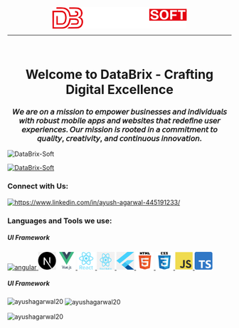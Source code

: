 <div align="center"><img align="center" src="https://github.com/DataBrix-Soft/DataBrix-Soft/blob/main/DataBrifsoft%20Logo%20-%20White.png" alt="https://github.com/DataBrix-Soft/DataBrix-Soft/blob/main/DataBrifsoft%20Logo%20-%20White.png" height="18%" width="60%"/></div>
<hr/>
<br/>
<h1 align="center" size="25" >Welcome to DataBrix - Crafting Digital Excellence</h1>
<h3 align="center">𝘞𝘦 𝘢𝘳𝘦 𝘰𝘯 𝘢 𝘮𝘪𝘴𝘴𝘪𝘰𝘯 𝘵𝘰 𝘦𝘮𝘱𝘰𝘸𝘦𝘳 𝘣𝘶𝘴𝘪𝘯𝘦𝘴𝘴𝘦𝘴 𝘢𝘯𝘥 𝘪𝘯𝘥𝘪𝘷𝘪𝘥𝘶𝘢𝘭𝘴 𝘸𝘪𝘵𝘩 𝘳𝘰𝘣𝘶𝘴𝘵 𝘮𝘰𝘣𝘪𝘭𝘦 𝘢𝘱𝘱𝘴 𝘢𝘯𝘥 𝘸𝘦𝘣𝘴𝘪𝘵𝘦𝘴 𝘵𝘩𝘢𝘵 𝘳𝘦𝘥𝘦𝘧𝘪𝘯𝘦 𝘶𝘴𝘦𝘳 𝘦𝘹𝘱𝘦𝘳𝘪𝘦𝘯𝘤𝘦𝘴. 𝘖𝘶𝘳 𝘮𝘪𝘴𝘴𝘪𝘰𝘯 𝘪𝘴 𝘳𝘰𝘰𝘵𝘦𝘥 𝘪𝘯 𝘢 𝘤𝘰𝘮𝘮𝘪𝘵𝘮𝘦𝘯𝘵 𝘵𝘰 𝘲𝘶𝘢𝘭𝘪𝘵𝘺, 𝘤𝘳𝘦𝘢𝘵𝘪𝘷𝘪𝘵𝘺, 𝘢𝘯𝘥 𝘤𝘰𝘯𝘵𝘪𝘯𝘶𝘰𝘶𝘴 𝘪𝘯𝘯𝘰𝘷𝘢𝘵𝘪𝘰𝘯.</h3>

<p align="left"> <img src="https://komarev.com/ghpvc/?username=DataBrix-Soft&label=Profile%20views&color=0e75b6&style=flat" alt="DataBrix-Soft" /> </p>

<p align="left"> <a href="https://github.com/ryo-ma/github-profile-trophy"><img src="https://github-profile-trophy.vercel.app/?username=DataBrix-Soft" alt="DataBrix-Soft" /></a> </p>

<h3 align="left">Connect with Us:</h3>
<p align="left">
<a href="https://www.linkedin.com/in/databrix-soft-pvt-ltd-1294ab2aa" target="blank"><img align="center" src="https://raw.githubusercontent.com/rahuldkjain/github-profile-readme-generator/master/src/images/icons/Social/linked-in-alt.svg" alt="https://www.linkedin.com/in/ayush-agarwal-445191233/" height="30" width="40" /></a>

</p>

<h3 align="left">Languages and Tools we use:</h3>
<h5 align="left">UI Framework</h5>
<p align="left"> 
  <a href="https://angular.io" target="_blank" rel="noreferrer"> <img src="https://angular.io/assets/images/logos/angular/angular.svg" alt="angular" width="40" height="40"/> </a>
    <a href="https://nextjs.org/" target="_blank" rel="noreferrer"><img src="https://github.com/DataBrix-Soft/DataBrix-Soft/blob/main/Next.png" alt="next" width="40" height="40"/></a>
        <a href="https://vuejs.org/" target="_blank"> <img src="https://raw.githubusercontent.com/devicons/devicon/master/icons/vuejs/vuejs-original-wordmark.svg" alt="vuejs" width="40" height="40"/> </a>
      <a href="https://reactjs.org/" target="_blank"> <img src="https://raw.githubusercontent.com/devicons/devicon/master/icons/react/react-original-wordmark.svg" alt="react" width="40" height="40"/> </a>
   <a href="https://reactnative.dev/" target="_blank"> <img src="https://github.com/DataBrix-Soft/DataBrix-Soft/blob/main/react-native.png" alt="javascript" width="40" height="40"/> </a>
 <a href="https://flutter.dev/?gclid=EAIaIQobChMI6tvEwfDegwMVRhWDAx0QxwTREAAYASAAEgJGTPD_BwE&gclsrc=aw.ds" target="_blank"> <img src="https://github.com/DataBrix-Soft/DataBrix-Soft/blob/main/flutter.png" alt="javascript" width="40" height="40"/> </a>
   <a href="https://www.w3.org/html/" target="_blank"> <img src="https://raw.githubusercontent.com/devicons/devicon/master/icons/html5/html5-original-wordmark.svg" alt="html5" width="40" height="40"/> </a>
    <a href="https://www.w3schools.com/css/" target="_blank"> <img src="https://raw.githubusercontent.com/devicons/devicon/master/icons/css3/css3-original-wordmark.svg" alt="css3" width="40" height="40"/> </a>
    <a href="https://developer.mozilla.org/en-US/docs/Web/JavaScript" target="_blank"> <img src="https://raw.githubusercontent.com/devicons/devicon/master/icons/javascript/javascript-original.svg" alt="javascript" width="40" height="40"/> </a>
 <a href="https://www.typescriptlang.org/" target="_blank"> <img src="https://github.com/DataBrix-Soft/DataBrix-Soft/blob/main/typescript.png" alt="javascript" width="40" height="40"/> </a>

</p>
<h5 align="left">UI Framework</h5>


<p><img align="left" src="https://github-readme-stats.vercel.app/api/top-langs?username=ayushagarwal20&show_icons=true&locale=en&layout=compact" alt="ayushagarwal20" /></p>

<p>&nbsp;<img align="center" src="https://github-readme-stats.vercel.app/api?username=ayushagarwal20&show_icons=true&locale=en" alt="ayushagarwal20" /></p>

<p><img align="center" src="https://github-readme-streak-stats.herokuapp.com/?user=ayushagarwal20&" alt="ayushagarwal20" /></p>
